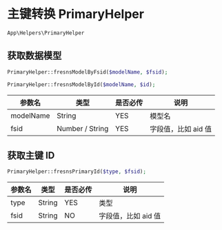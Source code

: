 # 主键转换 PrimaryHelper

`App\Helpers\PrimaryHelper`

## 获取数据模型

```php
PrimaryHelper::fresnsModelByFsid($modelName, $fsid);

PrimaryHelper::fresnsModelById($modelName, $id);
```
| 参数名 | 类型 | 是否必传 | 说明 |
| --- | --- | --- | --- |
| modelName | String | YES | 模型名 |
| fsid | Number / String | YES | 字段值，比如 aid 值 |

## 获取主键 ID

```php
PrimaryHelper::fresnsPrimaryId($type, $fsid);
```
| 参数名 | 类型 | 是否必传 | 说明 |
| --- | --- | --- | --- |
| type | String | YES | 类型 |
| fsid | String | NO | 字段值，比如 aid 值 |
